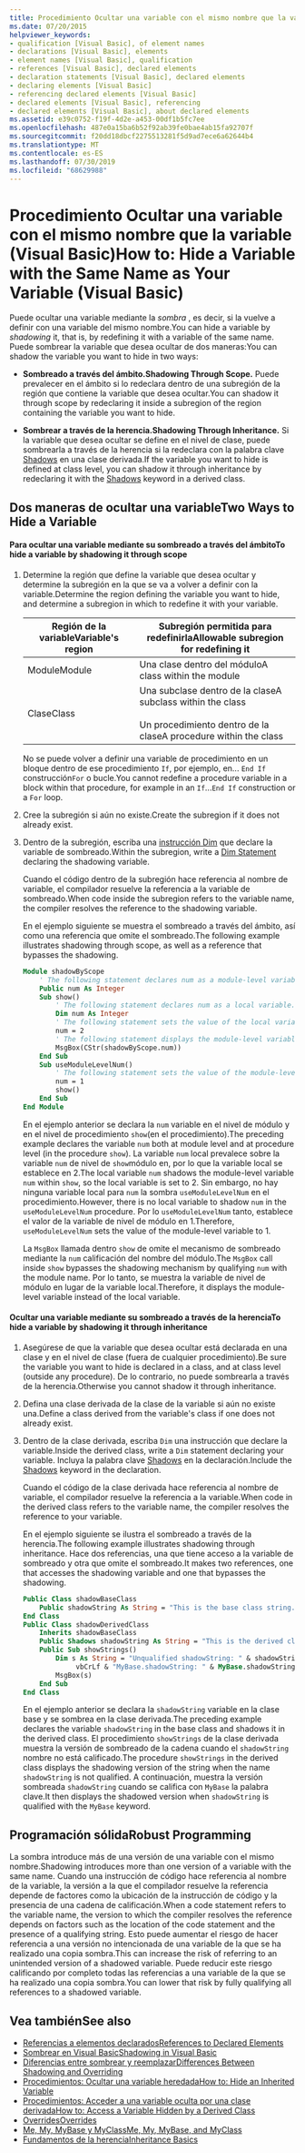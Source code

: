 ```yaml
---
title: Procedimiento Ocultar una variable con el mismo nombre que la variable (Visual Basic)
ms.date: 07/20/2015
helpviewer_keywords:
- qualification [Visual Basic], of element names
- declarations [Visual Basic], elements
- element names [Visual Basic], qualification
- references [Visual Basic], declared elements
- declaration statements [Visual Basic], declared elements
- declaring elements [Visual Basic]
- referencing declared elements [Visual Basic]
- declared elements [Visual Basic], referencing
- declared elements [Visual Basic], about declared elements
ms.assetid: e39c0752-f19f-4d2e-a453-00df1b5fc7ee
ms.openlocfilehash: 487e0a15ba6b52f92ab39fe0bae4ab15fa92707f
ms.sourcegitcommit: f20dd18dbcf2275513281f5d9ad7ece6a62644b4
ms.translationtype: MT
ms.contentlocale: es-ES
ms.lasthandoff: 07/30/2019
ms.locfileid: "68629988"
---
```

# <a name="how-to-hide-a-variable-with-the-same-name-as-your-variable-visual-basic"></a><span data-ttu-id="59dc5-102">Procedimiento Ocultar una variable con el mismo nombre que la variable (Visual Basic)</span><span class="sxs-lookup"><span data-stu-id="59dc5-102">How to: Hide a Variable with the Same Name as Your Variable (Visual Basic)</span></span>

<span data-ttu-id="59dc5-103">Puede ocultar una variable mediante la *sombra* , es decir, si la vuelve a definir con una variable del mismo nombre.</span><span class="sxs-lookup"><span data-stu-id="59dc5-103">You can hide a variable by *shadowing* it, that is, by redefining it with a variable of the same name.</span></span> <span data-ttu-id="59dc5-104">Puede sombrear la variable que desea ocultar de dos maneras:</span><span class="sxs-lookup"><span data-stu-id="59dc5-104">You can shadow the variable you want to hide in two ways:</span></span>

- <span data-ttu-id="59dc5-105">**Sombreado a través del ámbito.**</span><span class="sxs-lookup"><span data-stu-id="59dc5-105">**Shadowing Through Scope.**</span></span> <span data-ttu-id="59dc5-106">Puede prevalecer en el ámbito si lo redeclara dentro de una subregión de la región que contiene la variable que desea ocultar.</span><span class="sxs-lookup"><span data-stu-id="59dc5-106">You can shadow it through scope by redeclaring it inside a subregion of the region containing the variable you want to hide.</span></span>

- <span data-ttu-id="59dc5-107">**Sombrear a través de la herencia.**</span><span class="sxs-lookup"><span data-stu-id="59dc5-107">**Shadowing Through Inheritance.**</span></span> <span data-ttu-id="59dc5-108">Si la variable que desea ocultar se define en el nivel de clase, puede sombrearla a través de la herencia si la redeclara con la palabra clave [Shadows](../../../../visual-basic/language-reference/modifiers/shadows.md) en una clase derivada.</span><span class="sxs-lookup"><span data-stu-id="59dc5-108">If the variable you want to hide is defined at class level, you can shadow it through inheritance by redeclaring it with the [Shadows](../../../../visual-basic/language-reference/modifiers/shadows.md) keyword in a derived class.</span></span>

## <a name="two-ways-to-hide-a-variable"></a><span data-ttu-id="59dc5-109">Dos maneras de ocultar una variable</span><span class="sxs-lookup"><span data-stu-id="59dc5-109">Two Ways to Hide a Variable</span></span>

#### <a name="to-hide-a-variable-by-shadowing-it-through-scope"></a><span data-ttu-id="59dc5-110">Para ocultar una variable mediante su sombreado a través del ámbito</span><span class="sxs-lookup"><span data-stu-id="59dc5-110">To hide a variable by shadowing it through scope</span></span>

1. <span data-ttu-id="59dc5-111">Determine la región que define la variable que desea ocultar y determine la subregión en la que se va a volver a definir con la variable.</span><span class="sxs-lookup"><span data-stu-id="59dc5-111">Determine the region defining the variable you want to hide, and determine a subregion in which to redefine it with your variable.</span></span>

    |<span data-ttu-id="59dc5-112">Región de la variable</span><span class="sxs-lookup"><span data-stu-id="59dc5-112">Variable's region</span></span>|<span data-ttu-id="59dc5-113">Subregión permitida para redefinirla</span><span class="sxs-lookup"><span data-stu-id="59dc5-113">Allowable subregion for redefining it</span></span>|
    |-----------------------|-------------------------------------------|
    |<span data-ttu-id="59dc5-114">Module</span><span class="sxs-lookup"><span data-stu-id="59dc5-114">Module</span></span>|<span data-ttu-id="59dc5-115">Una clase dentro del módulo</span><span class="sxs-lookup"><span data-stu-id="59dc5-115">A class within the module</span></span>|
    |<span data-ttu-id="59dc5-116">Clase</span><span class="sxs-lookup"><span data-stu-id="59dc5-116">Class</span></span>|<span data-ttu-id="59dc5-117">Una subclase dentro de la clase</span><span class="sxs-lookup"><span data-stu-id="59dc5-117">A subclass within the class</span></span><br /><br /> <span data-ttu-id="59dc5-118">Un procedimiento dentro de la clase</span><span class="sxs-lookup"><span data-stu-id="59dc5-118">A procedure within the class</span></span>|

    <span data-ttu-id="59dc5-119">No se puede volver a definir una variable de procedimiento en un bloque dentro de ese procedimiento `If`, por ejemplo, en... `End If` construcción`For` o bucle.</span><span class="sxs-lookup"><span data-stu-id="59dc5-119">You cannot redefine a procedure variable in a block within that procedure, for example in an `If`...`End If` construction or a `For` loop.</span></span>

2. <span data-ttu-id="59dc5-120">Cree la subregión si aún no existe.</span><span class="sxs-lookup"><span data-stu-id="59dc5-120">Create the subregion if it does not already exist.</span></span>

3. <span data-ttu-id="59dc5-121">Dentro de la subregión, escriba una [instrucción Dim](../../../../visual-basic/language-reference/statements/dim-statement.md) que declare la variable de sombreado.</span><span class="sxs-lookup"><span data-stu-id="59dc5-121">Within the subregion, write a [Dim Statement](../../../../visual-basic/language-reference/statements/dim-statement.md) declaring the shadowing variable.</span></span>

    <span data-ttu-id="59dc5-122">Cuando el código dentro de la subregión hace referencia al nombre de variable, el compilador resuelve la referencia a la variable de sombreado.</span><span class="sxs-lookup"><span data-stu-id="59dc5-122">When code inside the subregion refers to the variable name, the compiler resolves the reference to the shadowing variable.</span></span>

    <span data-ttu-id="59dc5-123">En el ejemplo siguiente se muestra el sombreado a través del ámbito, así como una referencia que omite el sombreado.</span><span class="sxs-lookup"><span data-stu-id="59dc5-123">The following example illustrates shadowing through scope, as well as a reference that bypasses the shadowing.</span></span>

    ```vb
    Module shadowByScope
        ' The following statement declares num as a module-level variable.
        Public num As Integer
        Sub show()
            ' The following statement declares num as a local variable.
            Dim num As Integer
            ' The following statement sets the value of the local variable.
            num = 2
            ' The following statement displays the module-level variable.
            MsgBox(CStr(shadowByScope.num))
        End Sub
        Sub useModuleLevelNum()
            ' The following statement sets the value of the module-level variable.
            num = 1
            show()
        End Sub
    End Module
    ```

    <span data-ttu-id="59dc5-124">En el ejemplo anterior se declara la `num` variable en el nivel de módulo y en el nivel de procedimiento `show`(en el procedimiento).</span><span class="sxs-lookup"><span data-stu-id="59dc5-124">The preceding example declares the variable `num` both at module level and at procedure level (in the procedure `show`).</span></span> <span data-ttu-id="59dc5-125">La variable `num` local prevalece sobre la variable `num` de nivel de `show`módulo en, por lo que la variable local se establece en 2.</span><span class="sxs-lookup"><span data-stu-id="59dc5-125">The local variable `num` shadows the module-level variable `num` within `show`, so the local variable is set to 2.</span></span> <span data-ttu-id="59dc5-126">Sin embargo, no hay ninguna variable local para `num` la sombra `useModuleLevelNum` en el procedimiento.</span><span class="sxs-lookup"><span data-stu-id="59dc5-126">However, there is no local variable to shadow `num` in the `useModuleLevelNum` procedure.</span></span> <span data-ttu-id="59dc5-127">Por lo `useModuleLevelNum` tanto, establece el valor de la variable de nivel de módulo en 1.</span><span class="sxs-lookup"><span data-stu-id="59dc5-127">Therefore, `useModuleLevelNum` sets the value of the module-level variable to 1.</span></span>

    <span data-ttu-id="59dc5-128">La `MsgBox` llamada dentro `show` de omite el mecanismo de sombreado mediante la `num` calificación del nombre del módulo.</span><span class="sxs-lookup"><span data-stu-id="59dc5-128">The `MsgBox` call inside `show` bypasses the shadowing mechanism by qualifying `num` with the module name.</span></span> <span data-ttu-id="59dc5-129">Por lo tanto, se muestra la variable de nivel de módulo en lugar de la variable local.</span><span class="sxs-lookup"><span data-stu-id="59dc5-129">Therefore, it displays the module-level variable instead of the local variable.</span></span>

#### <a name="to-hide-a-variable-by-shadowing-it-through-inheritance"></a><span data-ttu-id="59dc5-130">Ocultar una variable mediante su sombreado a través de la herencia</span><span class="sxs-lookup"><span data-stu-id="59dc5-130">To hide a variable by shadowing it through inheritance</span></span>

1. <span data-ttu-id="59dc5-131">Asegúrese de que la variable que desea ocultar está declarada en una clase y en el nivel de clase (fuera de cualquier procedimiento).</span><span class="sxs-lookup"><span data-stu-id="59dc5-131">Be sure the variable you want to hide is declared in a class, and at class level (outside any procedure).</span></span> <span data-ttu-id="59dc5-132">De lo contrario, no puede sombrearla a través de la herencia.</span><span class="sxs-lookup"><span data-stu-id="59dc5-132">Otherwise you cannot shadow it through inheritance.</span></span>

2. <span data-ttu-id="59dc5-133">Defina una clase derivada de la clase de la variable si aún no existe una.</span><span class="sxs-lookup"><span data-stu-id="59dc5-133">Define a class derived from the variable's class if one does not already exist.</span></span>

3. <span data-ttu-id="59dc5-134">Dentro de la clase derivada, escriba `Dim` una instrucción que declare la variable.</span><span class="sxs-lookup"><span data-stu-id="59dc5-134">Inside the derived class, write a `Dim` statement declaring your variable.</span></span> <span data-ttu-id="59dc5-135">Incluya la palabra clave [Shadows](../../../../visual-basic/language-reference/modifiers/shadows.md) en la declaración.</span><span class="sxs-lookup"><span data-stu-id="59dc5-135">Include the [Shadows](../../../../visual-basic/language-reference/modifiers/shadows.md) keyword in the declaration.</span></span>

    <span data-ttu-id="59dc5-136">Cuando el código de la clase derivada hace referencia al nombre de variable, el compilador resuelve la referencia a la variable.</span><span class="sxs-lookup"><span data-stu-id="59dc5-136">When code in the derived class refers to the variable name, the compiler resolves the reference to your variable.</span></span>

    <span data-ttu-id="59dc5-137">En el ejemplo siguiente se ilustra el sombreado a través de la herencia.</span><span class="sxs-lookup"><span data-stu-id="59dc5-137">The following example illustrates shadowing through inheritance.</span></span> <span data-ttu-id="59dc5-138">Hace dos referencias, una que tiene acceso a la variable de sombreado y otra que omite el sombreado.</span><span class="sxs-lookup"><span data-stu-id="59dc5-138">It makes two references, one that accesses the shadowing variable and one that bypasses the shadowing.</span></span>

    ```vb
    Public Class shadowBaseClass
        Public shadowString As String = "This is the base class string."
    End Class
    Public Class shadowDerivedClass
        Inherits shadowBaseClass
        Public Shadows shadowString As String = "This is the derived class string."
        Public Sub showStrings()
            Dim s As String = "Unqualified shadowString: " & shadowString &
                 vbCrLf & "MyBase.shadowString: " & MyBase.shadowString
            MsgBox(s)
        End Sub
    End Class
    ```

    <span data-ttu-id="59dc5-139">En el ejemplo anterior se declara la `shadowString` variable en la clase base y se sombrea en la clase derivada.</span><span class="sxs-lookup"><span data-stu-id="59dc5-139">The preceding example declares the variable `shadowString` in the base class and shadows it in the derived class.</span></span> <span data-ttu-id="59dc5-140">El procedimiento `showStrings` de la clase derivada muestra la versión de sombreado de la cadena cuando el `shadowString` nombre no está calificado.</span><span class="sxs-lookup"><span data-stu-id="59dc5-140">The procedure `showStrings` in the derived class displays the shadowing version of the string when the name `shadowString` is not qualified.</span></span> <span data-ttu-id="59dc5-141">A continuación, muestra la versión sombreada `shadowString` cuando se califica con `MyBase` la palabra clave.</span><span class="sxs-lookup"><span data-stu-id="59dc5-141">It then displays the shadowed version when `shadowString` is qualified with the `MyBase` keyword.</span></span>

## <a name="robust-programming"></a><span data-ttu-id="59dc5-142">Programación sólida</span><span class="sxs-lookup"><span data-stu-id="59dc5-142">Robust Programming</span></span>

<span data-ttu-id="59dc5-143">La sombra introduce más de una versión de una variable con el mismo nombre.</span><span class="sxs-lookup"><span data-stu-id="59dc5-143">Shadowing introduces more than one version of a variable with the same name.</span></span> <span data-ttu-id="59dc5-144">Cuando una instrucción de código hace referencia al nombre de la variable, la versión a la que el compilador resuelve la referencia depende de factores como la ubicación de la instrucción de código y la presencia de una cadena de calificación.</span><span class="sxs-lookup"><span data-stu-id="59dc5-144">When a code statement refers to the variable name, the version to which the compiler resolves the reference depends on factors such as the location of the code statement and the presence of a qualifying string.</span></span> <span data-ttu-id="59dc5-145">Esto puede aumentar el riesgo de hacer referencia a una versión no intencionada de una variable de la que se ha realizado una copia sombra.</span><span class="sxs-lookup"><span data-stu-id="59dc5-145">This can increase the risk of referring to an unintended version of a shadowed variable.</span></span> <span data-ttu-id="59dc5-146">Puede reducir este riesgo calificando por completo todas las referencias a una variable de la que se ha realizado una copia sombra.</span><span class="sxs-lookup"><span data-stu-id="59dc5-146">You can lower that risk by fully qualifying all references to a shadowed variable.</span></span>

## <a name="see-also"></a><span data-ttu-id="59dc5-147">Vea también</span><span class="sxs-lookup"><span data-stu-id="59dc5-147">See also</span></span>

- [<span data-ttu-id="59dc5-148">Referencias a elementos declarados</span><span class="sxs-lookup"><span data-stu-id="59dc5-148">References to Declared Elements</span></span>](../../../../visual-basic/programming-guide/language-features/declared-elements/references-to-declared-elements.md)
- [<span data-ttu-id="59dc5-149">Sombrear en Visual Basic</span><span class="sxs-lookup"><span data-stu-id="59dc5-149">Shadowing in Visual Basic</span></span>](../../../../visual-basic/programming-guide/language-features/declared-elements/shadowing.md)
- [<span data-ttu-id="59dc5-150">Diferencias entre sombrear y reemplazar</span><span class="sxs-lookup"><span data-stu-id="59dc5-150">Differences Between Shadowing and Overriding</span></span>](../../../../visual-basic/programming-guide/language-features/declared-elements/differences-between-shadowing-and-overriding.md)
- [<span data-ttu-id="59dc5-151">Procedimientos: Ocultar una variable heredada</span><span class="sxs-lookup"><span data-stu-id="59dc5-151">How to: Hide an Inherited Variable</span></span>](../../../../visual-basic/programming-guide/language-features/declared-elements/how-to-hide-an-inherited-variable.md)
- [<span data-ttu-id="59dc5-152">Procedimientos: Acceder a una variable oculta por una clase derivada</span><span class="sxs-lookup"><span data-stu-id="59dc5-152">How to: Access a Variable Hidden by a Derived Class</span></span>](../../../../visual-basic/programming-guide/language-features/declared-elements/how-to-access-a-variable-hidden-by-a-derived-class.md)
- [<span data-ttu-id="59dc5-153">Overrides</span><span class="sxs-lookup"><span data-stu-id="59dc5-153">Overrides</span></span>](../../../../visual-basic/language-reference/modifiers/overrides.md)
- [<span data-ttu-id="59dc5-154">Me, My, MyBase y MyClass</span><span class="sxs-lookup"><span data-stu-id="59dc5-154">Me, My, MyBase, and MyClass</span></span>](../../../../visual-basic/programming-guide/program-structure/me-my-mybase-and-myclass.md)
- [<span data-ttu-id="59dc5-155">Fundamentos de la herencia</span><span class="sxs-lookup"><span data-stu-id="59dc5-155">Inheritance Basics</span></span>](../../../../visual-basic/programming-guide/language-features/objects-and-classes/inheritance-basics.md)
